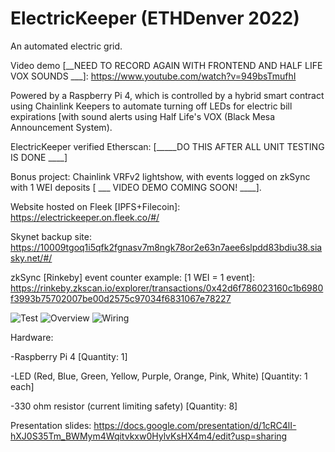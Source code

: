 # ElectricKeeper (ETHDenver 2022)

An automated electric grid.

Video demo [__NEED TO RECORD AGAIN WITH FRONTEND AND HALF LIFE VOX SOUNDS ___]: https://www.youtube.com/watch?v=949bsTmufhI

Powered by a Raspberry Pi 4, which is controlled by a hybrid smart contract using Chainlink Keepers to automate turning off LEDs for electric bill expirations 
[with sound alerts using Half Life's VOX (Black Mesa Announcement System).

ElectricKeeper verified Etherscan: [_____DO THIS AFTER ALL UNIT TESTING IS DONE ____]

Bonus project: Chainlink VRFv2 lightshow, with events logged on zkSync with 1 WEI deposits [ ___ VIDEO DEMO COMING SOON! ____].

Website hosted on Fleek [IPFS+Filecoin]: https://electrickeeper.on.fleek.co/#/

Skynet backup site: https://10009tgoq1i5qfk2fgnasv7m8ngk78or2e63n7aee6slpdd83bdiu38.siasky.net/#/

zkSync [Rinkeby] event counter example: [1 WEI = 1 event]:
https://rinkeby.zkscan.io/explorer/transactions/0x42d6f786023160c1b6980f3993b75702007be00d2575c97034f6831067e78227

<img src="https://github.com/MarcusWentz/ElectricKeeper/blob/main/images/animation4.gif" alt="Test"/>
<img src="https://github.com/MarcusWentz/ElectricalEthereum/blob/main/images/overview3.png" alt="Overview"/>
<img src="https://github.com/MarcusWentz/ElectricalEthereum/blob/main/images/wiring2.png" alt="Wiring"/>

Hardware: 

-Raspberry Pi 4 [Quantity: 1]

-LED (Red, Blue, Green, Yellow, Purple, Orange, Pink, White) [Quantity: 1 each]

-330 ohm resistor (current limiting safety) [Quantity: 8]

Presentation slides: https://docs.google.com/presentation/d/1cRC4lI-hXJ0S35Tm_BWMym4Wqitvkxw0HylvKsHX4m4/edit?usp=sharing
